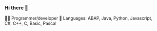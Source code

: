 ### Hi there 👋

<!--
**knarf313/knarf313** is a ✨ _special_ ✨ repository because its `README.md` (this file) appears on your GitHub profile.

Here are some ideas to get you started:

- 🔭 I’m currently working on FHIR repositories
- 🌱 I’m currently learning ...
- 👯 I’m looking to collaborate on ...
- 🤔 I’m looking for help with ...
- 💬 Ask me about ...
- 📫 How to reach me: ...
- 😄 Pronouns: ...
- ⚡ Fun fact: ...
-->
 🧙‍♂️ Programmer/developer 
 🤖 Languages: ABAP, Java, Python, Javascript, C#, C++, C, Basic, Pascal
